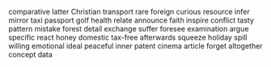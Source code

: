 comparative
latter
Christian
transport
rare
foreign
curious
resource
infer
mirror
taxi
passport
golf
health
relate
announce
faith
inspire
conflict
tasty
pattern
mistake
forest
detail
exchange
suffer
foresee
examination
argue
specific
react
honey
domestic
tax-free
afterwards
squeeze
holiday
spill
willing
emotional
ideal
peaceful
inner
patent
cinema
article
forget
altogether
concept
data